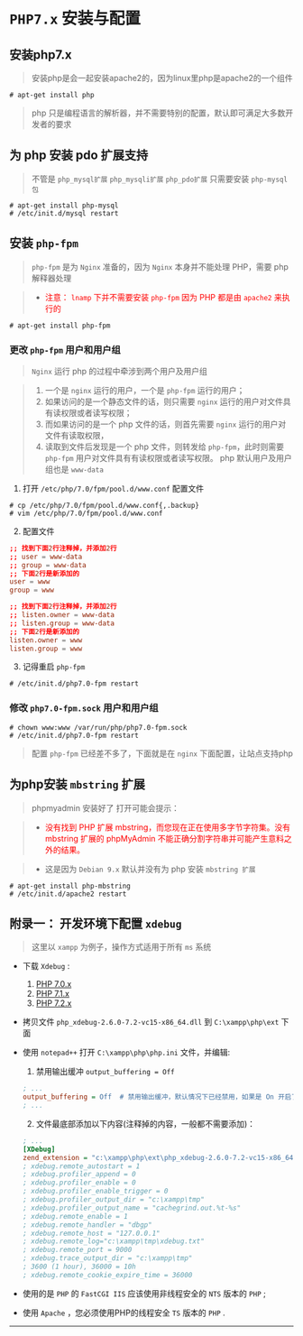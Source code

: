 # **`PHP7.x` 安装与配置**

## **安装php7.x**

> 安装php是会一起安装apache2的，因为linux里php是apache2的一个组件

```shell
# apt-get install php
```

> php 只是编程语言的解析器，并不需要特别的配置，默认即可满足大多数开发者的要求

## **为 php 安装 pdo 扩展支持**

> 不管是 `php_mysql扩展` `php_mysqli扩展` `php_pdo扩展` 只需要安装 `php-mysql包`

```shell
# apt-get install php-mysql
# /etc/init.d/mysql restart
```

## **安装 `php-fpm`**

> `php-fpm` 是为 `Nginx` 准备的，因为 `Nginx` 本身并不能处理 PHP，需要 php 解释器处理

> - <font color="red">注意： <code>lnamp</code> 下并不需要安装 <code>php-fpm</code> 因为 PHP 都是由 <code>apache2</code> 来执行的</font>

```shell
# apt-get install php-fpm
```

### **更改 `php-fpm` 用户和用户组**

> `Nginx` 运行 php 的过程中牵涉到两个用户及用户组

> 1. 一个是 `nginx` 运行的用户，一个是 `php-fpm` 运行的用户；
> 2. 如果访问的是一个静态文件的话，则只需要 `nginx` 运行的用户对文件具有读权限或者读写权限；
> 3. 而如果访问的是一个 php 文件的话，则首先需要 `nginx` 运行的用户对文件有读取权限，
> 4. 读取到文件后发现是一个 php 文件，则转发给 `php-fpm`，此时则需要 `php-fpm` 用户对文件具有有读权限或者读写权限。 php 默认用户及用户组也是 `www-data`

1. 打开 `/etc/php/7.0/fpm/pool.d/www.conf` 配置文件

  ```shell
  # cp /etc/php/7.0/fpm/pool.d/www.conf{,.backup}
  # vim /etc/php/7.0/fpm/pool.d/www.conf
  ```

2. 配置文件

  ```conf
  ;; 找到下面2行注释掉，并添加2行
  ;; user = www-data
  ;; group = www-data
  ;; 下面2行是新添加的
  user = www
  group = www

  ;; 找到下面2行注释掉，并添加2行
  ;; listen.owner = www-data
  ;; listen.group = www-data
  ;; 下面2行是新添加的
  listen.owner = www
  listen.group = www
  ```

3. 记得重启 `php-fpm`

```shell
# /etc/init.d/php7.0-fpm restart
```

### **修改 `php7.0-fpm.sock` 用户和用户组**

```shell
# chown www:www /var/run/php/php7.0-fpm.sock
# /etc/init.d/php7.0-fpm restart
```

> 配置 `php-fpm` 已经差不多了，下面就是在 `nginx` 下面配置，让站点支持php

## **为php安装 `mbstring` 扩展**

> phpmyadmin 安装好了 打开可能会提示：

> - <font color="red">没有找到 PHP 扩展 mbstring，而您现在正在使用多字节字符集。没有 mbstring 扩展的 phpMyAdmin 不能正确分割字符串并可能产生意料之外的结果。</font>

> - 这是因为 `Debian 9.x` 默认并没有为 php 安装 `mbstring 扩展`

```shell
# apt-get install php-mbstring
# /etc/init.d/apache2 restart
```

## 附录一： 开发环境下配置 `xdebug`
> 这里以 `xampp` 为例子，操作方式适用于所有 `ms` 系统

- 下载 `Xdebug` : 
  1. [PHP 7.0.x](https://xdebug.org/files/php_xdebug-2.6.0-7.0-vc14-x86_64.dll)
  2. [PHP 7.1.x](https://xdebug.org/files/php_xdebug-2.6.0-7.1-vc14-x86_64.dll)
  3. [PHP 7.2.x](https://xdebug.org/files/php_xdebug-2.6.0-7.2-vc15-x86_64.dll)
  
- 拷贝文件 `php_xdebug-2.6.0-7.2-vc15-x86_64.dll` 到 `C:\xampp\php\ext` 下面
- 使用 `notepad++` 打开 `C:\xampp\php\php.ini` 文件，并编辑:
  1. 禁用输出缓冲 `output_buffering = Off`
  ```ini
  ; ...
  output_buffering = Off  # 禁用输出缓冲，默认情况下已经禁用，如果是 On 开启了，请修改为 Off 禁用掉
  ; ...
  ```
  
  2. 文件最底部添加以下内容(注释掉的内容，一般都不需要添加)：
  ```ini
  ; ...
  [XDebug]
  zend_extension = "c:\xampp\php\ext\php_xdebug-2.6.0-7.2-vc15-x86_64.dll"
  ; xdebug.remote_autostart = 1
  ; xdebug.profiler_append = 0
  ; xdebug.profiler_enable = 0
  ; xdebug.profiler_enable_trigger = 0
  ; xdebug.profiler_output_dir = "c:\xampp\tmp"
  ; xdebug.profiler_output_name = "cachegrind.out.%t-%s"
  ; xdebug.remote_enable = 1
  ; xdebug.remote_handler = "dbgp"
  ; xdebug.remote_host = "127.0.0.1"
  ; xdebug.remote_log="c:\xampp\tmp\xdebug.txt"
  ; xdebug.remote_port = 9000
  ; xdebug.trace_output_dir = "c:\xampp\tmp"
  ; 3600 (1 hour), 36000 = 10h
  ; xdebug.remote_cookie_expire_time = 36000
  ```

- 使用的是 `PHP` 的 `FastCGI IIS` 应该使用非线程安全的 `NTS` 版本的 `PHP` ;
- 使用 `Apache` ，您必须使用PHP的线程安全 `TS` 版本的 `PHP` .
--------------------------------------------------------------------------------

